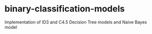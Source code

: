 # binary-classification-models
Implementation of ID3 and C4.5 Decision Tree models and Naive Bayes model
